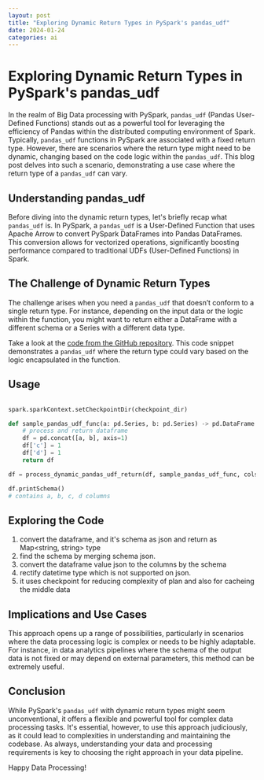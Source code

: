 ```yaml
---
layout: post
title: "Exploring Dynamic Return Types in PySpark's pandas_udf"
date: 2024-01-24
categories: ai
---
```


# Exploring Dynamic Return Types in PySpark's pandas_udf

In the realm of Big Data processing with PySpark, `pandas_udf` (Pandas User-Defined Functions) stands out as a powerful tool for leveraging the efficiency of Pandas within the distributed computing environment of Spark. Typically, `pandas_udf` functions in PySpark are associated with a fixed return type. However, there are scenarios where the return type might need to be dynamic, changing based on the code logic within the `pandas_udf`. This blog post delves into such a scenario, demonstrating a use case where the return type of a `pandas_udf` can vary.

## Understanding pandas_udf

Before diving into the dynamic return types, let's briefly recap what `pandas_udf` is. In PySpark, a `pandas_udf` is a User-Defined Function that uses Apache Arrow to convert PySpark DataFrames into Pandas DataFrames. This conversion allows for vectorized operations, significantly boosting performance compared to traditional UDFs (User-Defined Functions) in Spark.

## The Challenge of Dynamic Return Types

The challenge arises when you need a `pandas_udf` that doesn’t conform to a single return type. For instance, depending on the input data or the logic within the function, you might want to return either a DataFrame with a different schema or a Series with a different data type.

Take a look at the [code from the GitHub repository](https://github.com/dss99911/ds-study/blob/master/python/spark/dynamic_pandas_udf_return.py). This code snippet demonstrates a `pandas_udf` where the return type could vary based on the logic encapsulated in the function.
## Usage
```python

spark.sparkContext.setCheckpointDir(checkpoint_dir)

def sample_pandas_udf_func(a: pd.Series, b: pd.Series) -> pd.DataFrame:
    # process and return dataframe
    df = pd.concat([a, b], axis=1)
    df['c'] = 1
    df['d'] = 1
    return df

df = process_dynamic_pandas_udf_return(df, sample_pandas_udf_func, cols=["a", "b"])

df.printSchema()
# contains a, b, c, d columns
```

## Exploring the Code
1. convert the dataframe, and it's schema as json and return as Map<string, string> type
2. find the schema by merging schema json.
3. convert the dataframe value json to the columns by the schema
4. rectify datetime type which is not supported on json.
5. it uses checkpoint for reducing complexity of plan and also for cacheing the middle data

## Implications and Use Cases

This approach opens up a range of possibilities, particularly in scenarios where the data processing logic is complex or needs to be highly adaptable. For instance, in data analytics pipelines where the schema of the output data is not fixed or may depend on external parameters, this method can be extremely useful.

## Conclusion

While PySpark's `pandas_udf` with dynamic return types might seem unconventional, it offers a flexible and powerful tool for complex data processing tasks. It's essential, however, to use this approach judiciously, as it could lead to complexities in understanding and maintaining the codebase. As always, understanding your data and processing requirements is key to choosing the right approach in your data pipeline.

Happy Data Processing!
